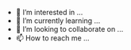 - 👀 I’m interested in ...
- 🌱 I’m currently learning ...
- 💞️ I’m looking to collaborate on ...
- 📫 How to reach me ...

<!---
King-liuk/King-liuk is a ✨ special ✨ repository because its `README.md` (this file) appears on your GitHub profile.
You can click the Preview link to take a look at your changes.
--->
